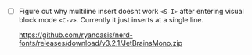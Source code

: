 - [ ] Figure out why multiline insert doesnt work `<S-I>` after entering visual block mode `<C-v>`.
  Currently it just inserts at a single line.

  https://github.com/ryanoasis/nerd-fonts/releases/download/v3.2.1/JetBrainsMono.zip